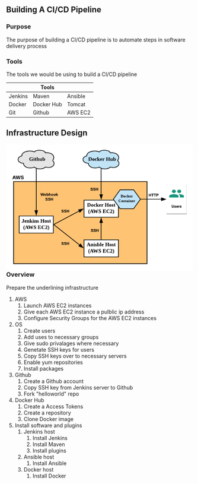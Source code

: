 ## Building A CI/CD Pipeline

### Purpose

The purpose of building a CI/CD pipeline is to automate steps in software delivery process

### Tools

The tools we would be using to build a CI/CD pipeline

|         |   **Tools**   |            |
|---------|---------------|------------|
| Jenkins |     Maven     |   Ansible  |
|  Docker |  Docker Hub   |   Tomcat   |
|   Git   |    Github     |   AWS EC2  |


## Infrastructure Design
<img align="left" src="https://github.com/hadriane/cicd_pipeline_java/blob/master/images/Infrastructure_Design.png">

### Overview

Prepare the underlining infrastructure

1. AWS
    1. Launch AWS EC2 instances
    2. Give each AWS EC2 instance a pulblic ip address
    2. Configure Security Groups for the AWS EC2 instances
2. OS
    1. Create users
    2. Add uses to necessary groups
    3. Give sudo privalages where necessary
    4. Genetate SSH keys for users
    5. Copy SSH keys over to necessary servers
    6. Enable yum repositories
    7. Install packages
3. Github
    1. Create a Github account
    2. Copy SSH key from Jenkins server to Github
    2. Fork "helloworld" repo
4. Docker Hub
    1. Create a Access Tokens
    2. Create a repository
    3. Clone Docker image
5. Install software and plugins
    1. Jenkins host
        1. Install Jenkins
        2. Install Maven
        3. Install plugins
    2. Ansible host
        1. Install Ansible
    3. Docker host
        1. Install Docker
 

